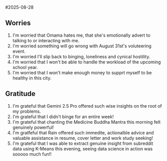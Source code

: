#2025-08-28
## Worries
1. I'm worried that Omama hates me, that she's emotionally advert to talking to or interacting with me.
2. I'm worried something will go wrong with August 31st's voluteering event.
3. I'm worried I'll slip back to binging, loneliness and cynical hostility.
4. I'm worried that I won't be able to handle the workload of the upcoming school year.
5. I'm worried that I won't make enough money to supprt myself to be healthy in this city.

## Gratitude
1. I'm grateful that Gemini 2.5 Pro offered such wise insights on the root of my problems.
2. I'm grateful that I didn't binge for an entire week!
3. I'm grateful that chanting the Medicine Buddha Mantra this morning felt genuinely powerful!
4. I'm gratfeful that Rain offered such immedite, actionalble advice and valuable assistance in resume, cover letter and work study seeking!
5. I'm grateful that I was able to extract genuine insight from subreddit data using K-Means this evening, seeing data science in action was sooooo much fun!!

